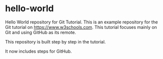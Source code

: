  # hello-world
 Hello World repository for Git Tutorial.
 This is an example repository for the Git tutorial on https://www.w3schools.com.
 This tutorial focuses mainly on Git and using GitHub as its remote.
 
 This repository is built step by step in the tutorial.
 
 It now includes steps for GitHub.
 
